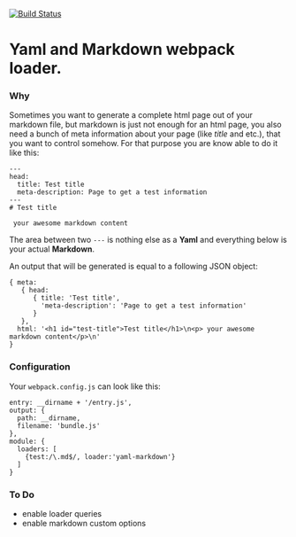 [![Build Status](https://travis-ci.org/zavalit/yaml-markdown-loader.svg)](https://github.com/zavalit/yaml-markdown-loader)
# Yaml and Markdown webpack loader.

### Why
Sometimes you want to generate a complete html page out of your markdown file, but markdown is just not enough for an html page, you also need a bunch of meta information about your page (like *title* and etc.), that you want to control somehow. For that purpose you are know able to do it like this:

```
---
head:
  title: Test title
  meta-description: Page to get a test information
---
# Test title

 your awesome markdown content

```
The area between two ```---``` is nothing else as a **Yaml** and everything below is your actual **Markdown**.

An output that will be generated is equal to a following JSON object:
```
{ meta:
   { head:
      { title: 'Test title',
        'meta-description': 'Page to get a test information'
      }
   },
  html: '<h1 id="test-title">Test title</h1>\n<p> your awesome markdown content</p>\n'
}
```

### Configuration

Your ```webpack.config.js``` can look like this:

```
entry: __dirname + '/entry.js',
output: {
  path: __dirname,
  filename: 'bundle.js'
},
module: {
  loaders: [
    {test:/\.md$/, loader:'yaml-markdown'}
  ]
}
```

### To Do

 - enable loader queries
 - enable markdown custom options
